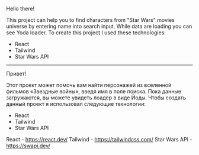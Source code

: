 Hello there!

This project can help you to find characters from "Star Wars" movies universe by entering name into search input. While data are loading you can see Yoda loader.
To create this project I used these technologies:
* React
* Tailwind 
* Star Wars API

---------------------------------------------------------------------------------------------------------------
Привет!

Этот проект может помочь вам найти персонажей из вселенной фильмов «Звездные войны», введя имя в поле поиска. Пока данные загружаются, вы можете увидеть лоадер в виде Йоды.
Чтобы создать данный проект я использовал следующие технологии:
* React
* Tailwind 
* Star Wars API

React - https://react.dev/
Tailwind - https://tailwindcss.com/
Star Wars API - https://swapi.dev/

